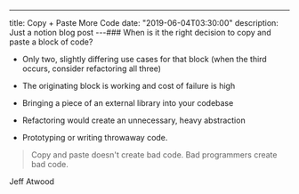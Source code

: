 ---
title: Copy + Paste More Code
date: "2019-06-04T03:30:00"
description: Just a notion blog post
---### When is it the right decision to copy and paste a block of code?

+ Only two, slightly differing use cases for that block (when the third occurs, consider refactoring all three)

+ The originating block is working and cost of failure is high

+ Bringing a piece of an external library into your codebase

+ Refactoring would create an unnecessary, heavy abstraction

+ Prototyping or writing throwaway code.



> Copy and paste doesn't create bad code. Bad programmers create bad code.

Jeff Atwood

